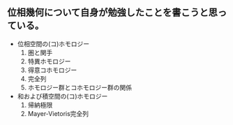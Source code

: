 ## 位相幾何について自身が勉強したことを書こうと思っている。
* 位相空間の(コ)ホモロジー
    1. 圏と関手
    2. 特異ホモロジー
    3. 得意コホモロジー
    4. 完全列
    5. ホモロジー群とコホモロジー群の関係
* 和および積空間の(コ)ホモロジー
    1. 帰納極限
    2. Mayer-Vietoris完全列